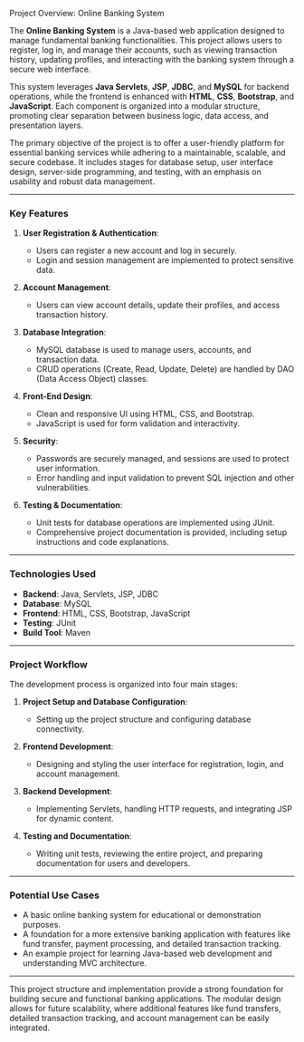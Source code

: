 Project Overview: Online Banking System

The **Online Banking System** is a Java-based web application designed to manage fundamental banking functionalities. This project allows users to register, log in, and manage their accounts, such as viewing transaction history, updating profiles, and interacting with the banking system through a secure web interface. 

This system leverages **Java Servlets**, **JSP**, **JDBC**, and **MySQL** for backend operations, while the frontend is enhanced with **HTML**, **CSS**, **Bootstrap**, and **JavaScript**. Each component is organized into a modular structure, promoting clear separation between business logic, data access, and presentation layers. 

The primary objective of the project is to offer a user-friendly platform for essential banking services while adhering to a maintainable, scalable, and secure codebase. It includes stages for database setup, user interface design, server-side programming, and testing, with an emphasis on usability and robust data management.

---

### Key Features

1. **User Registration & Authentication**:
   - Users can register a new account and log in securely.
   - Login and session management are implemented to protect sensitive data.

2. **Account Management**:
   - Users can view account details, update their profiles, and access transaction history.

3. **Database Integration**:
   - MySQL database is used to manage users, accounts, and transaction data.
   - CRUD operations (Create, Read, Update, Delete) are handled by DAO (Data Access Object) classes.

4. **Front-End Design**:
   - Clean and responsive UI using HTML, CSS, and Bootstrap.
   - JavaScript is used for form validation and interactivity.

5. **Security**:
   - Passwords are securely managed, and sessions are used to protect user information.
   - Error handling and input validation to prevent SQL injection and other vulnerabilities.

6. **Testing & Documentation**:
   - Unit tests for database operations are implemented using JUnit.
   - Comprehensive project documentation is provided, including setup instructions and code explanations.

---

### **Technologies Used**

- **Backend**: Java, Servlets, JSP, JDBC
- **Database**: MySQL
- **Frontend**: HTML, CSS, Bootstrap, JavaScript
- **Testing**: JUnit
- **Build Tool**: Maven 

---

### **Project Workflow**

The development process is organized into four main stages:

1. **Project Setup and Database Configuration**: 
   - Setting up the project structure and configuring database connectivity.

2. **Frontend Development**: 
   - Designing and styling the user interface for registration, login, and account management.

3. **Backend Development**: 
   - Implementing Servlets, handling HTTP requests, and integrating JSP for dynamic content.

4. **Testing and Documentation**:
   - Writing unit tests, reviewing the entire project, and preparing documentation for users and developers.

---

### **Potential Use Cases**

- A basic online banking system for educational or demonstration purposes.
- A foundation for a more extensive banking application with features like fund transfer, payment processing, and detailed transaction tracking.
- An example project for learning Java-based web development and understanding MVC architecture.

---

This project structure and implementation provide a strong foundation for building secure and functional banking applications. The modular design allows for future scalability, where additional features like fund transfers, detailed transaction tracking, and account management can be easily integrated. 
